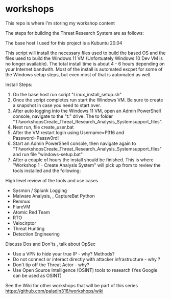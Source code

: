 # workshops
This repo is where I'm storing my workshop content

The steps for building the Threat Research System are as follows:

The base host I used for this project is a Kubuntu 20.04

This script will install the necessary files used to build the based OS and the files used to build the Windows 11 VM (Unfortuately Windows 10 Dev VM is no longer available). The total install time is about 4 - 6 hours depending on your Internet bandwith. Most of the install is automated excpet for some of the Windows setup steps, but even most of that is automated as well.


Install Steps:

1. On the base host run script "Linux_install_setup.sh"
2. Once the script completes run start the Windows VM. Be sure to create a snapshot in case you need to start over.
3. After auto logging into the Windows 11 VM, open an Admin PowerShell console, navigate to the "t:" drive. The to folder "T:\workshopsCreate_Threat_Research_Analysis_Systemsupport_files\". 
4. Next run, file create_user.bat
5. After the VM restart login using Username=P316 and Password=Passw0rd!
6. Start an Admin PowerShell console, then navigate again to "T:\workshopsCreate_Threat_Research_Analysis_Systemsupport_files\" and run file "windows-setup.bat"
7. After a couple of hours the install should be finished. This is where "Workshop 1 - Create Analysis System" will pick up from to review the tools installed and the following:

High level review of the tools and use cases

* Sysmon / Splunk Logging
* Malware Analysis, , CaptureBat Python
* Remnux
* FlareVM
* Atomic Red Team
* RTO
* Velocirptor
* Threat Hunting
* Detection Engineering

Discuss Dos and Don'ts , talk about OpSec
* Use a VPN to hide your true IP - why? Methods?
* Do not connect or interact directly with attacker infrastructure - why ?
* Don't tip off the Threat Actor - why?
* Use Open Source Intelligence (OSINT) tools to research (Yes Google can be used as OSINT)


See the Wiki for other workshops that will be part of this series https://github.com/paladin316/workshops/wiki
